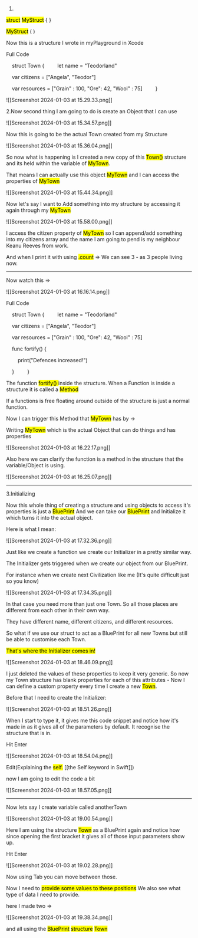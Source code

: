 
1.

<mark class="hltr-purple">struct</mark> <mark class="hltr-green">MyStruct</mark>  {           }

<mark class="hltr-green">MyStruct</mark> ( )



Now this is a structure I wrote in myPlayground in Xcode 

Full Code

    struct Town {
    
    let name = "Teodorland"

    var citizens = ["Angela", "Teodor"]

    var resources = ["Grain" : 100, "Ore": 42, "Wool" : 75]
    
    }

![[Screenshot 2024-01-03 at 15.29.33.png]]


2.Now second thing I am going to do is create an Object that I can use

![[Screenshot 2024-01-03 at 15.34.57.png]]


Now this is going to be the actual Town created from my Structure

![[Screenshot 2024-01-03 at 15.36.04.png]]


So now what is happening is I created a new copy of this <mark class="hltr-green">Town()</mark> structure and its held within the variable of <mark class="hltr-cyan">MyTown</mark>.

That means I can actually use this object <mark class="hltr-cyan">MyTown</mark> and I can access the properties of <mark class="hltr-cyan">MyTown</mark>

![[Screenshot 2024-01-03 at 15.44.34.png]]


Now let's say I want to Add something into my structure by accessing it again through my 
<mark class="hltr-cyan">MyTown</mark>

![[Screenshot 2024-01-03 at 15.58.00.png]]

I access the citizen property of <mark class="hltr-cyan">MyTown</mark> so I can append/add something into my citizens array  and the name I am going to pend is my neighbour Keanu Reeves from work.

And when I print it with using <mark class="hltr-purple">.count</mark> =>
We can see 3 - as 3 people living now.

________________________________________________________________________

Now watch this =>

![[Screenshot 2024-01-03 at 16.16.14.png]]



Full Code 

    struct Town {
    
    let name = "Teodorland"

    var citizens = ["Angela", "Teodor"]

    var resources = ["Grain" : 100, "Ore": 42, "Wool" : 75]

    func fortify() {

        print("Defences increased!")

    }
    
    }


The function <mark class="hltr-blue">fortify() </mark> inside the structure. 
When a Function is inside a structure it is called a <mark class="hltr-red">Method</mark>


If a functions is free floating around outside of the structure is just a normal function.

Now I can trigger this Method that <mark class="hltr-cyan">MyTown</mark> has by ->

Writing <mark class="hltr-cyan">MyTown</mark> which is the actual Object that can do things and has properties 




![[Screenshot 2024-01-03 at 16.22.17.png]]



Also here we can clarify the function is a method in the structure that the variable/Object is using.

![[Screenshot 2024-01-03 at 16.25.07.png]]


________________________________________________________________________

3.Initializing 


Now this whole thing of creating a structure and using objects to access it's properties is just a <mark class="hltr-blue">BluePrint</mark> 
And we can take our <mark class="hltr-blue">BluePrint</mark> and Initialize it which turns it into the actual object.

Here is what I mean:

![[Screenshot 2024-01-03 at 17.32.36.png]]

Just like we create a function we create our Initializer in a pretty similar way.

The Initializer gets triggered when we create our object from our BluePrint.

For instance when we create next Civilization like me (It's quite difficult just so you know)

![[Screenshot 2024-01-03 at 17.34.35.png]]


In that case you need more than just one Town.
So all those places are different from each other in their own way.

They have different name, different citizens, and different resources.

So what if we use our struct to act as a BluePrint for all new Towns but still be able to customise each Town.

<mark class="hltr-red">That's where the Initializer comes in!</mark>


![[Screenshot 2024-01-03 at 18.46.09.png]]

I just deleted the values of these properties to keep it very generic.
So now my Town structure has blank properties for each of this attributes - Now I can define a custom property every time I create a new <mark class="hltr-cyan">Town</mark>.

Before that I need to create the Initializer: 


![[Screenshot 2024-01-03 at 18.51.26.png]]

When I start to type it, it gives me this code snippet and notice how it's made in as it gives all of the parameters by default. It recognise the structure that is in.

Hit Enter

![[Screenshot 2024-01-03 at 18.54.04.png]]

Edit(Explaining the <mark class="hltr-red">self.</mark>  [[the Self keyword in Swift]])

now I am going to edit the code a bit 

![[Screenshot 2024-01-03 at 18.57.05.png]]

________________________________________________________________________

Now lets say I create variable called anotherTown

![[Screenshot 2024-01-03 at 19.00.54.png]]

Here I am using the structure <mark class="hltr-cyan">Town</mark> as a BluePrint again and notice how since opening the first bracket it gives all of those input parameters show up.

Hit Enter

![[Screenshot 2024-01-03 at 19.02.28.png]]

Now using Tab you can move between those.

Now I need to <mark class="hltr-red">provide some values to these positions</mark> 
We also see what type of data I need to provide.

here I made two =>

![[Screenshot 2024-01-03 at 19.38.34.png]]


and all using the <mark class="hltr-blue">BluePrint</mark> <mark class="hltr-red">structure</mark> <mark class="hltr-blue">Town</mark>



   